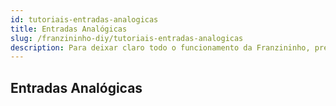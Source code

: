 ```yaml
---
id: tutoriais-entradas-analogicas
title: Entradas Analógicas
slug: /franzininho-diy/tutoriais-entradas-analogicas
description: Para deixar claro todo o funcionamento da Franzininho, precisamos conhecer um pouco dos componentes que compõem o projeto, assim poderemos fazer mudanças e aprimorar ainda mais este projeto.
---
```


## Entradas Analógicas
